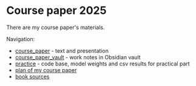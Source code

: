 # Course paper 2025

There are my course paper's materials. 

Navigation:
- [course_paper](/sem_6/course_paper/course_paper/) - text and presentation
- [course_paper_vault](/sem_6/course_paper/course_paper_vault/) - work notes in Obsidian vault
- [practice](/sem_6/course_paper/practice/) - code base, model weights and csv results for practical part
- [plan of my course paper](/sem_6/course_paper/course_paper_vault\Paper%20plan.md)
- [book sources](/sem_6/course_paper/course_paper_vault/Bookmarks.md)